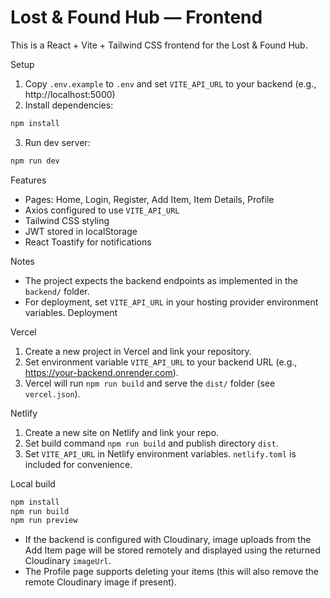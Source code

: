 # Lost & Found Hub — Frontend

This is a React + Vite + Tailwind CSS frontend for the Lost & Found Hub.

Setup

1. Copy `.env.example` to `.env` and set `VITE_API_URL` to your backend (e.g., http://localhost:5000)
2. Install dependencies:

```bash
npm install
```

3. Run dev server:

```bash
npm run dev
```

Features

- Pages: Home, Login, Register, Add Item, Item Details, Profile
- Axios configured to use `VITE_API_URL`
- Tailwind CSS styling
- JWT stored in localStorage
- React Toastify for notifications

Notes

- The project expects the backend endpoints as implemented in the `backend/` folder.
- For deployment, set `VITE_API_URL` in your hosting provider environment variables.
Deployment

Vercel
1. Create a new project in Vercel and link your repository.
2. Set environment variable `VITE_API_URL` to your backend URL (e.g., https://your-backend.onrender.com).
3. Vercel will run `npm run build` and serve the `dist/` folder (see `vercel.json`).

Netlify
1. Create a new site on Netlify and link your repo.
2. Set build command `npm run build` and publish directory `dist`.
3. Set `VITE_API_URL` in Netlify environment variables. `netlify.toml` is included for convenience.

Local build
```bash
npm install
npm run build
npm run preview
```
 - If the backend is configured with Cloudinary, image uploads from the Add Item page will be stored remotely and displayed using the returned Cloudinary `imageUrl`.
 - The Profile page supports deleting your items (this will also remove the remote Cloudinary image if present).
